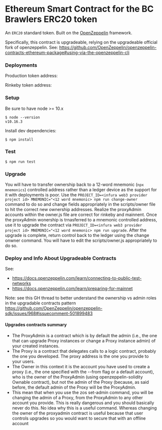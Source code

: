 # Ethereum Smart Contract for the BC Brawlers ERC20 token

An `ERC20` standard token. Built on the [OpenZeppelin](https://openzeppelin.org/) framework.

Specifically, this contract is upgradeable, relying on the upgradeable official fork of openzeppelin. See: https://github.com/OpenZeppelin/openzeppelin-contracts-ethereum-package#using-via-the-openzeppelin-cli

### Deployments

Production token address:

Rinkeby token address:

### Setup

Be sure to have node >= 10.x

```
$ node --version
v10.16.3
```

Install dev dependencies:

```
$ npm install
```

### Test

```
$ npm run test
```

### Upgrade

You will have to transfer ownership back to a 12-word mnemonic (`npx mnemonics`) controlled address rather than a ledger device as the support for it with deployments is poor. Use the `PROJECT_ID=<infura web3 provider project id> MNEMONIC="<12 word mnemonic> npm run change-owner` command to do so and change fields appropriately in the scripts/owner file to hit the correct new ownership addresses. Realize the proxyAdmin accounts within the owner.js file are correct for rinkeby and mainnent. Once the proxyAdmin wonership is trnasferred to a mnemonic controlled address, use it to upgrade the contract via `PROJECT_ID=<infura web3 provider project id> MNEMONIC="<12 word mnemonic> npm run upgrade`. After the upgrade is complete, return control back to the ledger using the change onwner command. You will have to edit the scripts/owner.js appropriately to do so.

### Deploy and Info About Upgradeable Contracts

See:
* https://docs.openzeppelin.com/learn/connecting-to-public-test-networks
* https://docs.openzeppelin.com/learn/preparing-for-mainnet


Note: see this GH thread to better understand the ownership vs admin roles in the upgradable contracts pattern https://github.com/OpenZeppelin/openzeppelin-sdk/issues/968#issuecomment-501899483

#### Upgrades contracts summary
* The ProxyAdmin is a contract which is by default the admin (i.e., the one that can upgrade Proxy instances or change a Proxy instance admin) of your created instances.
* The Proxy is a contract that delegates calls to a logic contract, probably the one you developed. The proxy address is the one you provide to your users.
* The Owner in this context it is the account you have used to create a proxy (i.e., the one specified with the --from flag or a default account), who is the owner of the ProxyAdmin (using openzeppelin-solidity Ownable contract), but not the admin of the Proxy (because, as said before, the default admin of the Proxy will be the ProxyAdmin.
* This mean that when you use the zos set-admin command, you will be changing the admin of a Proxy, from the ProxyAdmin to any other account you provide. This is really dangerous and you should basically never do this. No idea why this is a useful command. Whereas changing the owner of the proxyadmin contract is useful because that user controls upgrades so you would want to secure that with an offline account